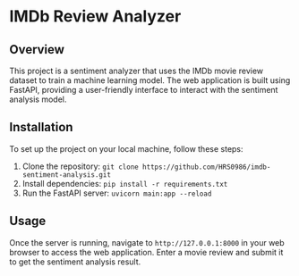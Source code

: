 # IMDb Review Analyzer

## Overview
This project is a sentiment analyzer that uses the IMDb movie review dataset to train a machine learning model. The web application is built using FastAPI, providing a user-friendly interface to interact with the sentiment analysis model.

## Installation
To set up the project on your local machine, follow these steps:
1. Clone the repository: `git clone https://github.com/HRS0986/imdb-sentiment-analysis.git`
2. Install dependencies: `pip install -r requirements.txt`
3. Run the FastAPI server: `uvicorn main:app --reload`

## Usage
Once the server is running, navigate to `http://127.0.0.1:8000` in your web browser to access the web application. Enter a movie review and submit it to get the sentiment analysis result.
